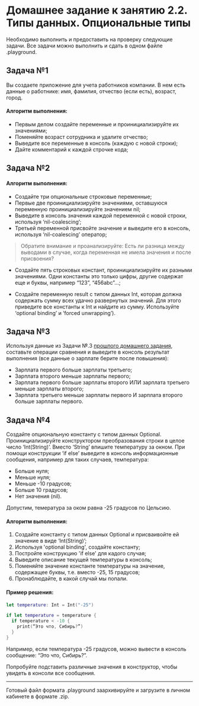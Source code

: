 # Домашнее задание к занятию 2.2. Типы данных. Опциональные типы

Необходимо выполнить и предоставить на проверку следующие задачи. Все задачи можно выполнить и сдать в одном файле .playground.

## Задача №1

Вы создаете приложение для учета работников компании. В нем есть данные о работнике: имя, фамилия, отчество (если есть), возраст, город.

#### Алгоритм выполнения:
* Первым делом создайте переменные и проинициализируйте их значениями;
* Поменяйте возраст сотрудника и удалите отчество;
* Выведите все переменные в консоль (каждую с новой строки);
* Дайте комментарий к каждой строчке кода; 

## Задача №2

#### Алгоритм выполнения:
* Cоздайте три опциональные строковые переменные;
* Первые две проинициализируйте значениями, оставшуюся переменную проинициализируйте значением nil;
* Выведите в консоль значения каждой переменной с новой строки, используя ‘nil-coalescing’;
* Третьей переменной присвойте значение и выведите его в консоль, используя ‘nil-coalescing’ оператор;

> Обратите внимание и проанализируйте: Есть ли разница между выводами в случае, когда переменная не имела значения и после присвоения?

* Создайте пять строковых констант, проинициализируйте их разными значениями. Одни константы это только цифры, другие содержат еще и буквы, например “123”, “456abc”...;

* Создайте переменную result с типом данных Int, которая должна содержать сумму всех удачно развернутых значений. Для этого приведите все константы к Int и найдите из сумму. Используйте ‘optional binding’ и ‘forced unwrapping’).

## Задача №3

Используя данные из Задачи №.3 [прошлого домашнего задания](https://github.com/netology-code/bios-homeworks/tree/master/2.1#%D0%B7%D0%B0%D0%B4%D0%B0%D1%87%D0%B0-3), составьте операции сравнения и выведите в консоль результат выполнения (все данные о зарплате берите после повышения):

* Зарплата первого больше зарплаты третьего;
* Зарплата второго меньше зарплаты первого;
* Зарплата первого больше зарплаты второго ИЛИ зарплата третьего меньше зарплаты второго;
* Зарплата третьего меньше зарплаты первого И зарплата второго больше зарплаты первого.

## Задача №4

Создайте опциональную константу с типом данных Optional<Int>. Проинициализируйте конструктором преобразования строки в целое число ‘Int(String)’. Вместо ‘String’ впишите температуру за окном. При помощи конструкции ‘if else’ выведите в консоль информационные сообщения, например для таких случаев, температура:

* Больше нуля;
* Меньше нуля;
* Меньше -10 градусов;
* Больше 10 градусов;
* Нет значения (nil).

Допустим, темература за оком равна -25 градусов по Цельсию.

#### Алгоритм выполнения:

1. Создайте константу с типом данных Optional<String> и присваивойте ей значение в виде ‘Int(String)’;
2. Используя 'optional binding', создайте константу;
3. Постройте конструкцию 'if else' для кадого случая;
4. Выведите описание текущей температуры в консоль;
5. Поменяйте значение константе температуры на значение, содержащее буквы, т.е. вместо -25, 15 градусов;
6. Пронаблюдайте, в какой случай мы попали.

#### Пример решения:

```swift
let temperature: Int = Int("-25")

if let temperature = temperature {
  if temperature < -10 {
    print(“Это что, Сибирь?”)
  }
}
``` 

Например, если температура -25 градусов, можно вывести в консоль сообщение: “Это что, Сибирь?”.

Попробуйте подставить различные значения в конструктор, чтобы увидеть в консоли все сообщения.
_______________

Готовый файл формата .playground заархивируйте и загрузите в личном кабинете в формате .zip.
